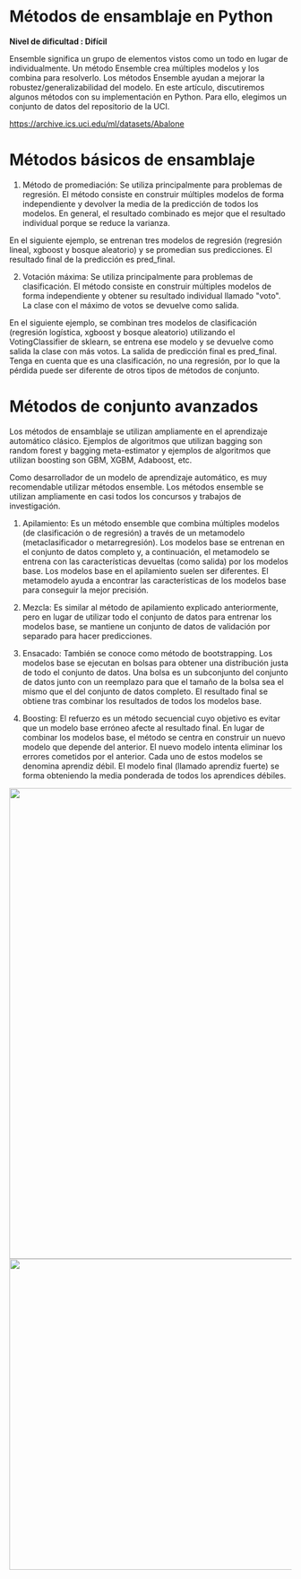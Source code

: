 # Métodos de ensamblaje en Python

**Nivel de dificultad : Difícil**

Ensemble significa un grupo de elementos vistos como un todo en lugar de individualmente. Un método Ensemble crea múltiples modelos y los combina para resolverlo. Los métodos Ensemble ayudan a mejorar la robustez/generalizabilidad del modelo. En este artículo, discutiremos algunos métodos con su implementación en Python. Para ello, elegimos un conjunto de datos del repositorio de la UCI.

https://archive.ics.uci.edu/ml/datasets/Abalone

# Métodos básicos de ensamblaje

1. Método de promediación: Se utiliza principalmente para problemas de regresión. El método consiste en construir múltiples modelos de forma independiente y devolver la media de la predicción de todos los modelos. En general, el resultado combinado es mejor que el resultado individual porque se reduce la varianza.

En el siguiente ejemplo, se entrenan tres modelos de regresión (regresión lineal, xgboost y bosque aleatorio) y se promedian sus predicciones. El resultado final de la predicción es pred_final.

2. Votación máxima: Se utiliza principalmente para problemas de clasificación. El método consiste en construir múltiples modelos de forma independiente y obtener su resultado individual llamado "voto". La clase con el máximo de votos se devuelve como salida. 

En el siguiente ejemplo, se combinan tres modelos de clasificación (regresión logística, xgboost y bosque aleatorio) utilizando el VotingClassifier de sklearn, se entrena ese modelo y se devuelve como salida la clase con más votos. La salida de predicción final es pred_final. Tenga en cuenta que es una clasificación, no una regresión, por lo que la pérdida puede ser diferente de otros tipos de métodos de conjunto.

# Métodos de conjunto avanzados

Los métodos de ensamblaje se utilizan ampliamente en el aprendizaje automático clásico. Ejemplos de algoritmos que utilizan bagging son random forest y bagging meta-estimator y ejemplos de algoritmos que utilizan boosting son GBM, XGBM, Adaboost, etc. 

Como desarrollador de un modelo de aprendizaje automático, es muy recomendable utilizar métodos ensemble. Los métodos ensemble se utilizan ampliamente en casi todos los concursos y trabajos de investigación.

1. Apilamiento: Es un método ensemble que combina múltiples modelos (de clasificación o de regresión) a través de un metamodelo (metaclasificador o metarregresión). Los modelos base se entrenan en el conjunto de datos completo y, a continuación, el metamodelo se entrena con las características devueltas (como salida) por los modelos base. Los modelos base en el apilamiento suelen ser diferentes. El metamodelo ayuda a encontrar las características de los modelos base para conseguir la mejor precisión.

2. Mezcla: Es similar al método de apilamiento explicado anteriormente, pero en lugar de utilizar todo el conjunto de datos para entrenar los modelos base, se mantiene un conjunto de datos de validación por separado para hacer predicciones. 

3. Ensacado: También se conoce como método de bootstrapping. Los modelos base se ejecutan en bolsas para obtener una distribución justa de todo el conjunto de datos. Una bolsa es un subconjunto del conjunto de datos junto con un reemplazo para que el tamaño de la bolsa sea el mismo que el del conjunto de datos completo. El resultado final se obtiene tras combinar los resultados de todos los modelos base. 

4. Boosting: El refuerzo es un método secuencial cuyo objetivo es evitar que un modelo base erróneo afecte al resultado final. En lugar de combinar los modelos base, el método se centra en construir un nuevo modelo que depende del anterior. El nuevo modelo intenta eliminar los errores cometidos por el anterior. Cada uno de estos modelos se denomina aprendiz débil. El modelo final (llamado aprendiz fuerte) se forma obteniendo la media ponderada de todos los aprendices débiles. 


<p float="left">
  <img src="https://images.thefishsite.com/fish/articles/Australasia/green-abalone.jpg?profile=article-inline@maximum" width="840" />
  <img src="https://www.researchgate.net/profile/Paul-Lee-15/publication/26254910/figure/fig3/AS:310073449566213@1450938679680/The-cross-section-of-the-abalone-shell-showing-a-layered-microstructure-composed-of.png" width="555" /> 
</p>
